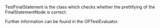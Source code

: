TestFinalStatement is the class which checks whether the prettifying of the FinalStatementNode is correct.

Further information can be found in the OPTestEvaluator.